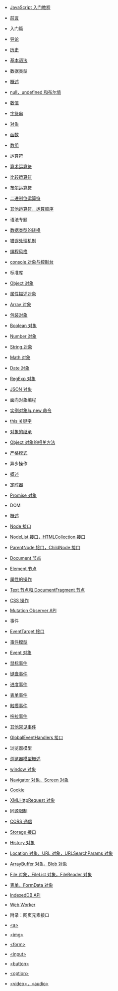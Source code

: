 -   [JavaScript 入门教程](README.md)

-   [前言](docs/preface.md)
-   入门篇
-   [导论](docs/basic/introduction.md)
-   [历史](docs/basic/history.md)
-   [基本语法](docs/basic/grammar.md)
-   数据类型
-   [概述](docs/types/general.md)
-   [null，undefined 和布尔值](docs/types/null-undefined-boolean.md)
-   [数值](docs/types/number.md)
-   [字符串](docs/types/string.md)
-   [对象](docs/types/object.md)
-   [函数](docs/types/function.md)
-   [数组](docs/types/array.md)
-   运算符
-   [算术运算符](docs/operators/arithmetic.md)
-   [比较运算符](docs/operators/comparison.md)
-   [布尔运算符](docs/operators/boolean.md)
-   [二进制位运算符](docs/operators/bit.md)
-   [其他运算符，运算顺序](docs/operators/priority.md)
-   语法专题
-   [数据类型的转换](docs/features/conversion.md)
-   [错误处理机制](docs/features/error.md)
-   [编程风格](docs/features/style.md)
-   [console 对象与控制台](docs/features/console.md)
-   标准库
-   [Object 对象](docs/stdlib/object.md)
-   [属性描述对象](docs/stdlib/attributes.md)
-   [Array 对象](docs/stdlib/array.md)
-   [包装对象](docs/stdlib/wrapper.md)
-   [Boolean 对象](docs/stdlib/boolean.md)
-   [Number 对象](docs/stdlib/number.md)
-   [String 对象](docs/stdlib/string.md)
-   [Math 对象](docs/stdlib/math.md)
-   [Date 对象](docs/stdlib/date.md)
-   [RegExp 对象](docs/stdlib/regexp.md)
-   [JSON 对象](docs/stdlib/json.md)
-   面向对象编程
-   [实例对象与 new 命令](docs/oop/new.md)
-   [this 关键字](docs/oop/this.md)
-   [对象的继承](docs/oop/prototype.md)
-   [Object 对象的相关方法](docs/oop/object.md)
-   [严格模式](docs/oop/strict.md)
-   异步操作
-   [概述](docs/async/general.md)
-   [定时器](docs/async/timer.md)
-   [Promise 对象](docs/async/promise.md)
-   DOM
-   [概述](docs/dom/general.md)
-   [Node 接口](docs/dom/node.md)
-   [NodeList 接口，HTMLCollection 接口](docs/dom/nodelist.md)
-   [ParentNode 接口，ChildNode 接口](docs/dom/parentnode.md)
-   [Document 节点](docs/dom/document.md)
-   [Element 节点](docs/dom/element.md)
-   [属性的操作](docs/dom/attributes.md)
-   [Text 节点和 DocumentFragment 节点](docs/dom/text.md)
-   [CSS 操作](docs/dom/css.md)
-   [Mutation Observer API](docs/dom/mutationobserver.md)
-   事件
-   [EventTarget 接口](docs/events/eventtarget.md)
-   [事件模型](docs/events/model.md)
-   [Event 对象](docs/events/event.md)
-   [鼠标事件](docs/events/mouse.md)
-   [键盘事件](docs/events/keyboard.md)
-   [进度事件](docs/events/progress.md)
-   [表单事件](docs/events/form.md)
-   [触摸事件](docs/events/touch.md)
-   [拖拉事件](docs/events/drag.md)
-   [其他常见事件](docs/events/common.md)
-   [GlobalEventHandlers 接口](docs/events/globaleventhandlers.md)
-   浏览器模型
-   [浏览器模型概述](docs/bom/engine.md)
-   [ window 对象](docs/bom/window.md)
-   [Navigator 对象，Screen 对象](docs/bom/navigator.md)
-   [Cookie](docs/bom/cookie.md)
-   [XMLHttpRequest 对象](docs/bom/xmlhttprequest.md)
-   [同源限制](docs/bom/same-origin.md)
-   [CORS 通信](docs/bom/cors.md)
-   [Storage 接口](docs/bom/storage.md)
-   [History 对象](docs/bom/history.md)
-   [Location 对象，URL 对象，URLSearchParams 对象](docs/bom/location.md)
-   [ ArrayBuffer 对象，Blob 对象](docs/bom/arraybuffer.md)
-   [File 对象，FileList 对象，FileReader 对象](docs/bom/file.md)
-   [表单，FormData 对象](docs/bom/form.md)
-   [IndexedDB API](docs/bom/indexeddb.md)
-   [Web Worker](docs/bom/webworker.md)
-   附录：网页元素接口
-   [\<a\>](docs/elements/a.md)
-   [\<img\>](docs/elements/image.md)
-   [\<form\>](docs/elements/form.md)
-   [\<input\>](docs/elements/input.md)
-   [\<button\>](docs/elements/button.md)
-   [\<option\>](docs/elements/option.md)
-   [\<video\>，\<audio\>](docs/elements/video.md)
